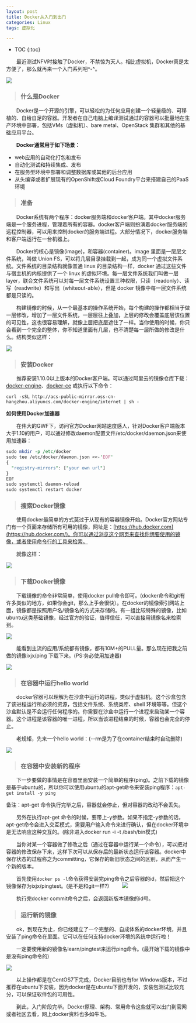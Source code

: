 ```yaml
---
layout: post
title: Docker从入门到出门
categories: Linux
tags: 虚拟化

---
```


* TOC
{:toc}

　　最近测试NFV时接触了Docker，不禁惊为天人。相比虚拟机，Docker真是太方便了，那么就再来一个入门系列吧^-^。
  
![](http://shurriklab.qiniudn.com/la0rjhdjx6t4vynv58bahkz4fs.png)

>### 什么是Docker

　　Docker是一个开源的引擎，可以轻松的为任何应用创建一个轻量级的、可移植的、自给自足的容器。开发者在自己电脑上编译测试通过的容器可以批量地在生产环境中部署，包括VMs（虚拟机）、bare metal、OpenStack 集群和其他的基础应用平台。

　　**Docker通常用于如下场景：**
- web应用的自动化打包和发布
- 自动化测试和持续集成、发布
- 在服务型环境中部署和调整数据库或其他的后台应用
- 从头编译或者扩展现有的OpenShift或Cloud Foundry平台来搭建自己的PaaS环境

>### 准备

　　Docker系统有两个程序：docker服务端和docker客户端。其中docker服务端是一个服务进程，管理着所有的容器。docker客户端则扮演着docker服务端的远程控制器，可以用来控制docker的服务端进程。大部分情况下，docker服务端和客户端运行在一台机器上。

　　Docker的核心是镜像(image)，和容器(container)。image 里面是一层层文件系统，叫做 Union FS，可以将几层目录挂载到一起，成为同一个虚拟文件系统。文件系统的目录结构就像普通 linux 的目录结构一样，docker 通过这些文件与宿主机的内核提供了一个 linux 的虚拟环境。每一层文件系统我们叫做一层 layer，联合文件系统可以对每一层文件系统设置三种权限，只读（readonly）、读写（readwrite）和写出（whiteout-able），但是 docker 镜像中每一层文件系统都是只读的。

　　构建镜像的时候，从一个最基本的操作系统开始，每个构建的操作都相当于做一层修改，增加了一层文件系统，一层层往上叠加，上层的修改会覆盖底层该位置的可见性，这也很容易理解，就像上层把底层遮住了一样。当你使用的时候，你只会看到一个完全的整体，你不知道里面有几层，也不清楚每一层所做的修改是什么。结构类似这样：

![](http://shurriklab.qiniudn.com/96s3f8ipoqci8uridcw6sbfixj.png)

>### 安装Docker

　　推荐安装1.10.0以上版本的Docker客户端。可以通过阿里云的镜像仓库下载：[docker-engine](http://mirrors.aliyun.com/help/docker-engine)、[docker-ce](http://mirrors.aliyun.com/help/docker-ce) 或执行以下命令：

`curl -sSL http://acs-public-mirror.oss-cn-hangzhou.aliyuncs.com/docker-engine/internet | sh -`

**如何使用Docker加速器**

　　在伟大的GWF下，访问官方Docker网站速度感人，针对Docker客户端版本大于1.10的用户，可以通过修改daemon配置文件/etc/docker/daemon.json来使用加速器：
```perl
sudo mkdir -p /etc/docker
sudo tee /etc/docker/daemon.json <<-'EOF'
{
  "registry-mirrors": ["your own url"]
}
EOF
sudo systemctl daemon-reload
sudo systemctl restart docker
```

>###  搜索Docker镜像

　　使用docker最简单的方式莫过于从现有的容器镜像开始。Docker官方网站专门有一个页面来存储所有可用的镜像，网址是：[https://hub.docker.com](https://hub.docker.com/)。你可以通过浏览这个网页来查找你想要使用的镜像，或者使用命令行的工具来检索。
  
　　就像这样：

![](http://shurriklab.qiniudn.com/nxlupg71j1sgurgegp00y6zkyy.png)

>### 下载Docker镜像

　　下载镜像的命令非常简单，使用docker pull命令即可。(docker命令和git有许多类似的地方，如果你会git，那么上手会很快）。在docker的镜像索引网站上面，镜像都是按照用户名/镜像名的方式来存储的。有一组比较特殊的镜像，比如ubuntu这类基础镜像，经过官方的验证，值得信任，可以直接用镜像名来检索到。
  
![](http://shurriklab.qiniudn.com/r58j4ff1miwqxc9762k5kpe6d2.png)

　　能看到主流的应用/系统都有镜像，都有10M+的PULL量。那么现在把我之前做的镜像ixjx/ping 下载下来。(PS:务必使用加速器)
  
![](http://shurriklab.qiniudn.com/1lw9a6r6wa2x1cw3ncrjam7ca0.png)

>### 在容器中运行hello world

　　docker容器可以理解为在沙盒中运行的进程，类似于虚拟机。这个沙盒包含了该进程运行所必须的资源，包括文件系统、系统类库、shell 环境等等。但这个沙盒默认是不会运行任何程序的。你需要在沙盒中运行一个进程来启动某一个容器。这个进程是该容器的唯一进程，所以当该进程结束的时候，容器也会完全的停止。
  
　　老规矩，先来一个hello world：(--rm是为了在container结束时自动删除)
  
![](http://shurriklab.qiniudn.com/fm7cwjc3ob8lrdbyaewn280rda.png)

>### 在容器中安装新的程序

　　下一步要做的事情是在容器里面安装一个简单的程序(ping)。之前下载的镜像是基于ubuntu的，所以你可以使用ubuntu的apt-get命令来安装ping程序：`apt-get install -y ping`
  
备注：apt-get 命令执行完毕之后，容器就会停止，但对容器的改动不会丢失。

　　另外在执行apt-get 命令的时候，要带上-y参数。如果不指定-y参数的话，apt-get命令会进入交互模式，需要用户输入命令来进行确认，但在docker环境中是无法响应这种交互的。(除非进入docker run -i -t  /bash/bin模式)

　　当你对某一个容器做了修改之后（通过在容器中运行某一个命令），可以把对容器的修改保存下来，这样下次可以从保存后的最新状态运行该容器。docker中保存状态的过程称之为committing，它保存的新旧状态之间的区别，从而产生一个新的版本。
  
　　首先使用`docker ps -l`命令获得安装完ping命令之后容器的id，然后把这个镜像保存为ixjx/pingtest。(是不是和git一样?)
　　
![](http://shurriklab.qiniudn.com/6mafjouyrea02z2j7kytog4zbm.png)

　　执行完docker commit命令之后，会返回新版本镜像的id号。
  
>### 运行新的镜像

　　ok，到现在为止，你已经建立了一个完整的、自成体系的docker环境，并且安装了ping命令在里面。它可以在任何支持docker环境的系统中运行啦！
  
　　一定要使用新的镜像名learn/pingtest来运行ping命令。(最开始下载的镜像中是没有ping命令的)
  
![](http://shurriklab.qiniudn.com/a1w3rf73m41dzw1pintksn8psn.png)

　　以上操作都是在CentOS7下完成，Docker目前也有for Windows版本，不过推荐在ubuntu下安装，因为docker是在ubuntu下面开发的，安装包测试比较充分，可以保证软件包的可用性。
  
　　到此，入门阶段完毕。Docker原理、架构、常用命令这些就可以出门到官网或者社区去看，网上docker资料也多如牛毛。
　　